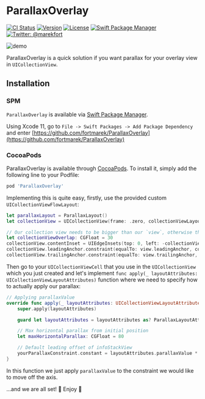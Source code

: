 # ParallaxOverlay
[![CI Status](http://img.shields.io/travis/fortmarek/ParallaxOverlay.svg?style=flat)](https://travis-ci.org/fortmarek/ParallaxOverlay)
[![Version](https://img.shields.io/cocoapods/v/ParallaxOverlay.svg?style=flat)](http://cocoapods.org/pods/ParallaxOverlay)
[![License](https://img.shields.io/cocoapods/l/ParallaxOverlay.svg?style=flat)](http://cocoapods.org/pods/ParallaxOverlay)
<a href="https://swift.org/package-manager">
        <img src="https://img.shields.io/badge/spm-compatible-brightgreen.svg?style=flat" alt="Swift Package Manager" />
    </a>
    <a href="https://twitter.com/marekfort">
        <img src="https://img.shields.io/badge/contact-@marekfort-blue.svg?style=flat" alt="Twitter: @marekfort" />
    </a>

![demo](https://github.com/fortmarek/ParallaxOverlay/blob/master/parallax.gif)

ParallaxOverlay is a quick solution if you want parallax for your overlay view in `UICollectionView`.

## Installation

### SPM

`ParallaxOverlay` is available via [Swift Package Manager](https://swift.org/package-manager).

Using Xcode 11, go to `File -> Swift Packages -> Add Package Dependency` and enter [https://github.com/fortmarek/ParallaxOverlay](https://github.com/fortmarek/ParallaxOverlay)  

### CocoaPods

ParallaxOverlay is available through [CocoaPods](http://cocoapods.org). To install
it, simply add the following line to your Podfile:

```ruby
pod 'ParallaxOverlay'
```

Implementing this is quite easy, firstly, use the provided custom `UICollectionViewFlowLayout`: 
```swift
let parallaxLayout = ParallaxLayout()
let collectionView = UICollectionView(frame: .zero, collectionViewLayout: parallaxLayout)

// Our collection view needs to be bigger than our `view`, otherwise the cells would die when off-screen and our parallax values would just disappear
let collectionViewOverlap: CGFloat = 30
collectionView.contentInset = UIEdgeInsets(top: 0, left: -collectionViewOverlap, bottom: 0, right: collectionViewOverlap)
collectionView.leadingAnchor.constraint(equalTo: view.leadingAnchor, constant: -collectionViewOverlap).isActive = true
collectionView.trailingAnchor.constraint(equalTo: view.trailingAnchor, constant: collectionViewOverlap).isActive = true
```

Then go to your `UICollectionViewCell` that you use in the `UICollectionView` which you just created and let's implement `func apply(_ layoutAttributes: UICollectionViewLayoutAttributes)` function where we need to specify how to actually apply our parallax: 

```swift
// Applying parallaxValue
override func apply(_ layoutAttributes: UICollectionViewLayoutAttributes) {
    super.apply(layoutAttributes)

    guard let layoutAttributes = layoutAttributes as? ParallaxLayoutAttributes else { return }

    // Max horizontal parallax from initial position
    let maxHorizontalParallax: CGFloat = 80

    // Default leading offset of infoStackView
    yourParallaxConstraint.constant = layoutAttributes.parallaxValue * maxHorizontalParallax
}
```

In this function we just apply `parallaxValue` to the constraint we would like to move off the axis.

...and we are all set! 🙂 Enjoy 🚀